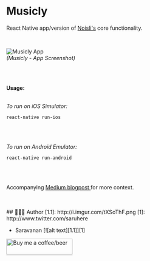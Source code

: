 # Musicly
React Native app/version of <a target="_tab" href="https://www.noisli.com/">Noisli's</a> core functionality.

<br/>

![Musicly App](https://raw.githubusercontent.com/saru2020/Musicly/master/Musicly%20-%20App%20Screenshot.png)
<br/>
<i>(Musicly - App Screenshot)</i>

<br/>
<br/>

<b>Usage:</b>
<br/>
<br/>

<i>To run on iOS Simulator:</i>

```
react-native run-ios
```

<br/>
<br/>

<i>To run on Android Emulator:</i>

```
react-native run-android
```

<br/>
<br/>

Accompanying <a target="_blank" href="https://medium.com/@saruiosdev/musicly-noisli-in-react-native-efd14023bd7c"> Medium blogpost </a> for more context.

<br/>
<br/>
## 👨🏻‍💻 Author
[1.1]: http://i.imgur.com/tXSoThF.png
[1]: http://www.twitter.com/saruhere

* Saravanan [![alt text][1.1]][1]

<a class="bmc-button" target="_blank" href="https://www.buymeacoffee.com/saru2020"><img src="https://www.buymeacoffee.com/assets/img/custom_images/orange_img.png" alt="Buy me a coffee/beer" style="height: 41px !important;width: 174px !important;box-shadow: 0px 3px 2px 0px rgba(190, 190, 190, 0.5) !important;-webkit-box-shadow: 0px 3px 2px 0px rgba(190, 190, 190, 0.5) !important;"><span style="margin-left:5px"></span></a>

